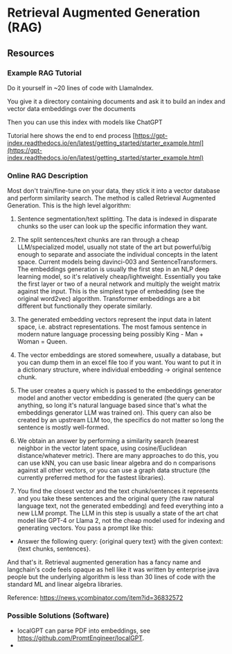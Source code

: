 # Retrieval Augmented Generation (RAG)

## Resources

### Example RAG Tutorial

Do it yourself in ~20 lines of code with LlamaIndex.

You give it a directory containing documents and ask it to build an index and vector data embeddings over the documents

Then you can use this index with models like ChatGPT

Tutorial here shows the end to end process
[https://gpt-index.readthedocs.io/en/latest/getting_started/starter_example.html](https://gpt-index.readthedocs.io/en/latest/getting_started/starter_example.html)

### Online RAG Description

Most don't train/fine-tune on your data, they stick it into a vector database and perform similarity search. The method is called Retrieval Augmented Generation.
This is the high level algorithm:

1) Sentence segmentation/text splitting. The data is indexed in disparate chunks so the user can look up the specific information they want.

2) The split sentences/text chunks are ran through a cheap LLM/specialized model, usually not state of the art but powerful/big enough to separate and associate the individual concepts in the latent space. Current models being davinci-003 and SentenceTransformers. The embeddings generation is usually the first step in an NLP deep learning model, so it's relatively cheap/lightweight. Essentially you take the first layer or two of a neural network and multiply the weight matrix against the input. This is the simplest type of embedding (see the original word2vec) algorithm. Transformer embeddings are a bit different but functionally they operate similarly.

3) The generated embedding vectors represent the input data in latent space, i.e. abstract representations. The most famous sentence in modern nature language processing being possibly King - Man + Woman = Queen.

4) The vector embeddings are stored somewhere, usually a database, but you can dump them in an excel file too if you want. You want to put it in a dictionary structure, where individual embedding -> original sentence chunk.

5) The user creates a query which is passed to the embeddings generator model and another vector embedding is generated (the query can be anything, so long it's natural language based since that's what the embeddings generator LLM was trained on). This query can also be created by an upstream LLM too, the specifics do not matter so long the sentence is mostly well-formed.

6) We obtain an answer by performing a similarity search (nearest neighbor in the vector latent space, using cosine/Euclidean distance/whatever metric). There are many approaches to do this, you can use kNN, you can use basic linear algebra and do n comparisons against all other vectors, or you can use a graph data structure (the currently preferred method for the fastest libraries).

7) You find the closest vector and the text chunk/sentences it represents and you take these sentences and the original query (the raw natural language text, not the generated embedding) and feed everything into a new LLM prompt. The LLM in this step is usually a state of the art chat model like GPT-4 or Llama 2, not the cheap model used for indexing and generating vectors. You pass a prompt like this:

- Answer the following query: {original query text} with the given context: {text chunks, sentences}.

And that's it. Retrieval augmented generation has a fancy name and langchain's code feels opaque as hell like it was written by enterprise java people but the underlying algorithm is less than 30 lines of code with the standard ML and linear algebra libraries.

Reference: <https://news.ycombinator.com/item?id=36832572>


### Possible Solutions (Software)

- localGPT can parse PDF into embeddings, see <https://github.com/PromtEngineer/localGPT>.
- 